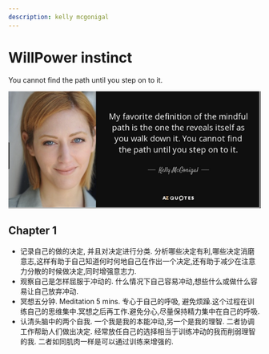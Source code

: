 ```yaml
---
description: kelly mcgonigal
---
```


# WillPower instinct

You cannot find the path until you step on to it.

![  ](../.gitbook/assets/image%20%281%29.png)

## Chapter 1

* 记录自己的做的决定, 并且对决定进行分类. 分析哪些决定有利,哪些决定消磨意志,这样有助于自己知道何时何地自己在作出一个决定,还有助于减少在注意力分散的时候做决定,同时增强意志力.
* 观察自己是怎样屈服于冲动的. 什么情况下自己容易冲动,想些什么或做什么容易让自己放弃冲动.
* 冥想五分钟. Meditation 5 mins. 专心于自己的呼吸, 避免烦躁.这个过程在训练自己的思维集中.冥想之后再工作.避免分心,尽量保持精力集中在自己的呼吸.
* 认清头脑中的两个自我. 一个我是我的本能冲动,另一个是我的理智. 二者协调工作帮助人们做出决定. 经常放任自己的选择相当于训练冲动的我而削弱理智的我. 二者如同肌肉一样是可以通过训练来增强的.

